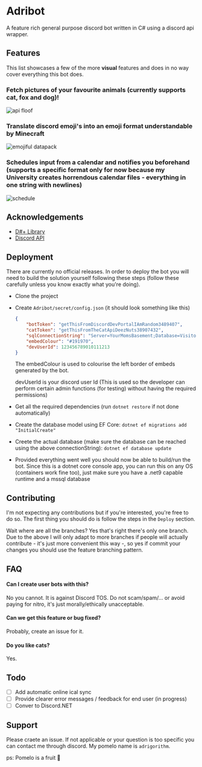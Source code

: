 
# Adribot

A feature rich general purpose discord bot written in C# using a discord api wrapper.

## Features

This list showcases a few of the more **visual** features and does in no way cover everything this bot does.

### Fetch pictures of your favourite animals (currently supports cat, fox and dog)!
![api floof](https://github.com/Adrigorithm/Adribot/assets/12832161/5e09df1a-19fd-4453-a8ba-f40b9d13a341)

### Translate discord emoji's into an emoji format understandable by Minecraft
![emojiful datapack](https://github.com/Adrigorithm/Adribot/assets/12832161/6428781c-eef9-442a-abca-9a2d7051cdca)

### Schedules input from a calendar and notifies you beforehand (supports a specific format only for now because my University creates horrendous calendar files - everything in one string with newlines)
![schedule](https://github.com/Adrigorithm/Adribot/assets/12832161/69856c2d-b4f0-4578-8d79-31bc4fd9947d)

## Acknowledgements

 - [D#+ Library](https://github.com/DSharpPlus/DSharpPlus)
 - [Discord API](https://discord.com/developers/docs/intro)

## Deployment

There are currently no official releases. In order to deploy the bot you will need to build the solution yourself following these steps (follow these carefully unless you know exactly what you're doing).

- Clone the project
- Create `Adribot/secret/config.json` (it should look something like this)

    ```json
    {
        "botToken": "getThisFromDiscordDevPortalIAmRandom3489407",
        "catToken": "getThisFromTheCatApiDeezNuts38907432",
        "sqlConnectionString": "Server=YourMomsBasement;Database=VisitorLogs;User Id=YourMom;Password=AVerySecretPassword",
        "embedColour": "#191970",
        "devUserId": 123456789010111213
    }
    ```
    The embedColour is used to colourise the left border of embeds generated by the bot.
    
    devUserId is your discord user Id (This is used so the developer can perform certain admin functions (for testing) without having the required permissions)

- Get all the required dependencies (run `dotnet restore` if not done automatically)
- Create the database model using EF Core: `dotnet ef migrations add "InitialCreate"`
- Creete the actual database (make sure the database can be reached using the above connectionString): `dotnet ef database update`
- Provided everything went well you should now be able to build/run the bot. Since this is a dotnet core console app, you can run this on any OS (containers work fine too), just make sure you have a .net9 capable runtime and a mssql database

## Contributing

I'm not expecting any contributions but if you're interested, you're free to do so. The first thing you should do is follow the steps in the `Deploy` section.

Wait where are all the branches? Yes that's right there's only one branch. Due to the above I will only adapt to more branches if people will actually contribute - it's just more convenient this way -, so yes if commit your changes you should use the feature branching pattern.

## FAQ

#### Can I create user bots with this?

No you cannot. It is against Discord TOS. Do not scam/spam/... or avoid paying for nitro, it's just morally/ethically unacceptable.

#### Can we get this feature or bug fixed?

Probably, create an issue for it.

#### Do you like cats?

Yes.

## Todo

- [ ] Add automatic online ical sync
- [ ] Provide clearer error messages / feedback for end user (in progress)
- [ ] Conver to Discord.NET

## Support

Please craete an issue. If not applicable or your question is too specific you can contact me through discord. My pomelo name is `adrigorithm`.

ps: Pomelo is a fruit 🍊
